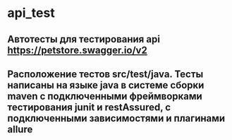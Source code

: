 # api_test

## Автотесты для тестирования api https://petstore.swagger.io/v2
## Расположение тестов src/test/java. Тесты написаны на языке java в системе сборки maven c подключенными фреймворками тестирования junit и restAssured, с подключенными зависимостями и плагинами allure
